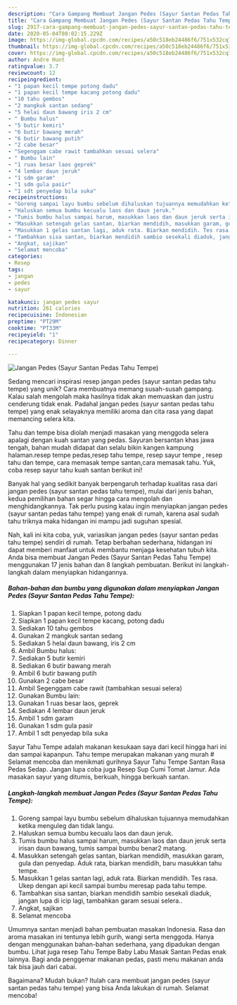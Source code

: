 ```yaml
---
description: "Cara Gampang Membuat Jangan Pedes (Sayur Santan Pedas Tahu Tempe) Anti Gagal"
title: "Cara Gampang Membuat Jangan Pedes (Sayur Santan Pedas Tahu Tempe) Anti Gagal"
slug: 2917-cara-gampang-membuat-jangan-pedes-sayur-santan-pedas-tahu-tempe-anti-gagal
date: 2020-05-04T08:02:15.229Z
image: https://img-global.cpcdn.com/recipes/a50c518eb24486f6/751x532cq70/jangan-pedes-sayur-santan-pedas-tahu-tempe-foto-resep-utama.jpg
thumbnail: https://img-global.cpcdn.com/recipes/a50c518eb24486f6/751x532cq70/jangan-pedes-sayur-santan-pedas-tahu-tempe-foto-resep-utama.jpg
cover: https://img-global.cpcdn.com/recipes/a50c518eb24486f6/751x532cq70/jangan-pedes-sayur-santan-pedas-tahu-tempe-foto-resep-utama.jpg
author: Andre Hunt
ratingvalue: 3.7
reviewcount: 12
recipeingredient:
- "1 papan kecil tempe potong dadu"
- "1 papan kecil tempe kacang potong dadu"
- "10 tahu gembos"
- "2 mangkuk santan sedang"
- "5 helai daun bawang iris 2 cm"
- " Bumbu halus"
- "5 butir kemiri"
- "6 butir bawang merah"
- "6 butir bawang putih"
- "2 cabe besar"
- "Segenggam cabe rawit tambahkan sesuai selera"
- " Bumbu lain"
- "1 ruas besar laos geprek"
- "4 lembar daun jeruk"
- "1 sdm garam"
- "1 sdm gula pasir"
- "1 sdt penyedap bila suka"
recipeinstructions:
- "Goreng sampai layu bumbu sebelum dihaluskan tujuannya memudahkan ketika menguleg dan tidak langu."
- "Haluskan semua bumbu kecualu laos dan daun jeruk."
- "Tumis bumbu halus sampai harum, masukkan laos dan daun jeruk serta irisan daun bawang, tumis sampai bumbu benar2 matang."
- "Masukkan setengah gelas santan, biarkan mendidih, masukkan garam, gula dan penyedap. Aduk rata, biarkan mendidih, baru masukkan tahu tempe."
- "Masukkan 1 gelas santan lagi, aduk rata. Biarkan mendidih. Tes rasa. Ukep dengan api kecil sampai bumbu meresap pada tahu tempe."
- "Tambahkan sisa santan, biarkan mendidih sambio sesekali diaduk, jangan lupa di icip lagi, tambahkan garam sesuai selera.."
- "Angkat, sajikan"
- "Selamat mencoba"
categories:
- Resep
tags:
- jangan
- pedes
- sayur

katakunci: jangan pedes sayur 
nutrition: 261 calories
recipecuisine: Indonesian
preptime: "PT29M"
cooktime: "PT33M"
recipeyield: "1"
recipecategory: Dinner

---
```



![Jangan Pedes (Sayur Santan Pedas Tahu Tempe)](https://img-global.cpcdn.com/recipes/a50c518eb24486f6/751x532cq70/jangan-pedes-sayur-santan-pedas-tahu-tempe-foto-resep-utama.jpg)

Sedang mencari inspirasi resep jangan pedes (sayur santan pedas tahu tempe) yang unik? Cara membuatnya memang susah-susah gampang. Kalau salah mengolah maka hasilnya tidak akan memuaskan dan justru cenderung tidak enak. Padahal jangan pedes (sayur santan pedas tahu tempe) yang enak selayaknya memiliki aroma dan cita rasa yang dapat memancing selera kita.

Tahu dan tempe bisa diolah menjadi masakan yang menggoda selera apalagi dengan kuah santan yang pedas. Sayuran bersantan khas jawa tengah, bahan mudah didapat dan selalu bikin kangen kampung halaman.resep tempe pedas,resep tahu tempe, resep sayur tempe , resep tahu dan tempe, cara memasak tempe santan,cara memasak tahu. Yuk, coba resep sayur tahu kuah santan berikut ini!

Banyak hal yang sedikit banyak berpengaruh terhadap kualitas rasa dari jangan pedes (sayur santan pedas tahu tempe), mulai dari jenis bahan, kedua pemilihan bahan segar hingga cara mengolah dan menghidangkannya. Tak perlu pusing kalau ingin menyiapkan jangan pedes (sayur santan pedas tahu tempe) yang enak di rumah, karena asal sudah tahu triknya maka hidangan ini mampu jadi suguhan spesial.


Nah, kali ini kita coba, yuk, variasikan jangan pedes (sayur santan pedas tahu tempe) sendiri di rumah. Tetap berbahan sederhana, hidangan ini dapat memberi manfaat untuk membantu menjaga kesehatan tubuh kita. Anda bisa membuat Jangan Pedes (Sayur Santan Pedas Tahu Tempe) menggunakan 17 jenis bahan dan 8 langkah pembuatan. Berikut ini langkah-langkah dalam menyiapkan hidangannya.

<!--inarticleads1-->

##### Bahan-bahan dan bumbu yang digunakan dalam menyiapkan Jangan Pedes (Sayur Santan Pedas Tahu Tempe):

1. Siapkan 1 papan kecil tempe, potong dadu
1. Siapkan 1 papan kecil tempe kacang, potong dadu
1. Sediakan 10 tahu gembos
1. Gunakan 2 mangkuk santan sedang
1. Sediakan 5 helai daun bawang, iris 2 cm
1. Ambil  Bumbu halus:
1. Sediakan 5 butir kemiri
1. Sediakan 6 butir bawang merah
1. Ambil 6 butir bawang putih
1. Gunakan 2 cabe besar
1. Ambil Segenggam cabe rawit (tambahkan sesuai selera)
1. Gunakan  Bumbu lain:
1. Gunakan 1 ruas besar laos, geprek
1. Sediakan 4 lembar daun jeruk
1. Ambil 1 sdm garam
1. Gunakan 1 sdm gula pasir
1. Ambil 1 sdt penyedap bila suka


Sayur Tahu Tempe adalah makanan kesukaan saya dari kecil hingga hari ini dan sampai kapanpun. Tahu tempe merupakan makanan yang murah # Selamat mencoba dan menikmati gurihnya Sayur Tahu Tempe Santan Rasa Pedas Sedap. Jangan lupa coba juga Resep Sup Cumi Tomat Jamur. Ada masakan sayur yang ditumis, berkuah, hingga berkuah santan. 

<!--inarticleads2-->

##### Langkah-langkah membuat Jangan Pedes (Sayur Santan Pedas Tahu Tempe):

1. Goreng sampai layu bumbu sebelum dihaluskan tujuannya memudahkan ketika menguleg dan tidak langu.
1. Haluskan semua bumbu kecualu laos dan daun jeruk.
1. Tumis bumbu halus sampai harum, masukkan laos dan daun jeruk serta irisan daun bawang, tumis sampai bumbu benar2 matang.
1. Masukkan setengah gelas santan, biarkan mendidih, masukkan garam, gula dan penyedap. Aduk rata, biarkan mendidih, baru masukkan tahu tempe.
1. Masukkan 1 gelas santan lagi, aduk rata. Biarkan mendidih. Tes rasa. Ukep dengan api kecil sampai bumbu meresap pada tahu tempe.
1. Tambahkan sisa santan, biarkan mendidih sambio sesekali diaduk, jangan lupa di icip lagi, tambahkan garam sesuai selera..
1. Angkat, sajikan
1. Selamat mencoba


Umumnya santan menjadi bahan pembuatan masakan Indonesia. Rasa dan aroma masakan ini tentunya lebih gurih, wangi serta menggoda. Hanya dengan menggunakan bahan-bahan sederhana, yang dipadukan dengan bumbu. Lihat juga resep Tahu Tempe Baby Labu Masak Santan Pedas enak lainnya. Bagi anda penggemar makanan pedas, pasti menu makanan anda tak bisa jauh dari cabai. 

Bagaimana? Mudah bukan? Itulah cara membuat jangan pedes (sayur santan pedas tahu tempe) yang bisa Anda lakukan di rumah. Selamat mencoba!
